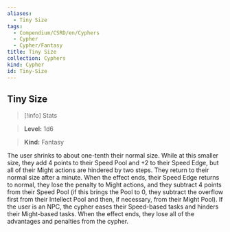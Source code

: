 ```yaml
---
aliases:
  - Tiny Size
tags:
  - Compendium/CSRD/en/Cyphers
  - Cypher
  - Cypher/Fantasy
title: Tiny Size
collection: Cyphers
kind: Cypher
id: Tiny-Size
---
```

## Tiny Size    
>[!info] Stats    
> **Level:** 1d6    
> **Kind:** Fantasy  
    
The user shrinks to about one-tenth their normal size. While at this smaller size, they add 4 points to their Speed Pool and +2 to their Speed Edge, but all of their Might actions are hindered by two steps. They return to their normal size after a minute. When the effect ends, their Speed Edge returns to normal, they lose the penalty to Might actions, and they subtract 4 points from their Speed Pool (if this brings the Pool to 0, they subtract the overflow first from their Intellect Pool and then, if necessary, from their Might Pool). If the user is an NPC, the cypher eases their Speed-based tasks and hinders their Might-based tasks. When the effect ends, they lose all of the advantages and penalties from the cypher.

